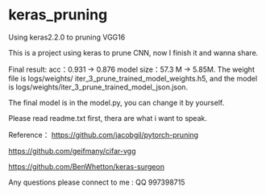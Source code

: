 # keras_pruning
Using keras2.2.0 to pruning VGG16

This is a project using keras to prune CNN, now I finish it and wanna share.

Final result: acc：0.931 -> 0.876    model size：57.3 M -> 5.85M.  The weight file is logs/weights/ iter_3_prune_trained_model_weights.h5, and the model is logs/weights/iter_3_prune_trained_model_json.json.

The final model is in the model.py, you can change it by yourself.

Please read readme.txt first, thera are what i want to speak.

Reference：
https://github.com/jacobgil/pytorch-pruning

https://github.com/geifmany/cifar-vgg

https://github.com/BenWhetton/keras-surgeon

Any questions please connect to me : QQ 997398715
